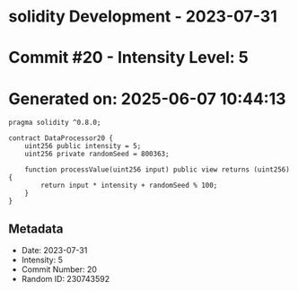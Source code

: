 ﻿# solidity Development - 2023-07-31
# Commit #20 - Intensity Level: 5
# Generated on: 2025-06-07 10:44:13
```solidity
pragma solidity ^0.8.0;

contract DataProcessor20 {
    uint256 public intensity = 5;
    uint256 private randomSeed = 800363;

    function processValue(uint256 input) public view returns (uint256) {
        return input * intensity + randomSeed % 100;
    }
}
```
## Metadata
- Date: 2023-07-31
- Intensity: 5
- Commit Number: 20
- Random ID: 230743592
